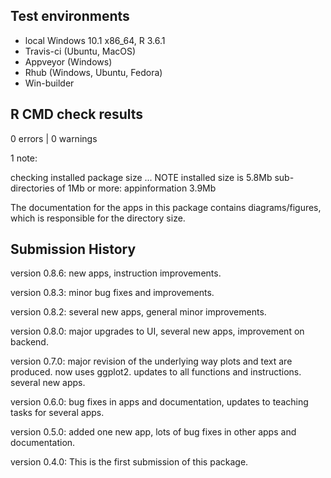 ## Test environments

* local Windows 10.1 x86_64, R 3.6.1
* Travis-ci (Ubuntu, MacOS) 
* Appveyor (Windows)
* Rhub (Windows, Ubuntu, Fedora)
* Win-builder 

## R CMD check results

0 errors | 0 warnings 

1 note:

checking installed package size ... NOTE
  installed size is  5.8Mb
     sub-directories of 1Mb or more:
       appinformation   3.9Mb
       
The documentation for the apps in this package contains diagrams/figures, which is responsible for the directory size.


## Submission History

version 0.8.6: new apps, instruction improvements.

version 0.8.3: minor bug fixes and improvements.

version 0.8.2: several new apps, general minor improvements.

version 0.8.0: major upgrades to UI, several new apps, improvement on backend.

version 0.7.0: major revision of the underlying way plots and text are produced. now uses ggplot2. updates to all functions and instructions. several new apps.

version 0.6.0: bug fixes in apps and documentation, updates to teaching tasks for several apps.

version 0.5.0: added one new app, lots of bug fixes in other apps and documentation.

version 0.4.0: This is the first submission of this package.
